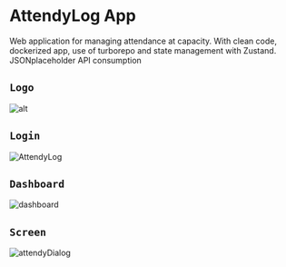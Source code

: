# AttendyLog App
Web application for managing attendance at capacity. With clean code, dockerized app, use of turborepo and state management with Zustand. JSONplaceholder API consumption

## `Logo`

![alt](https://github.com/VictorArdila/AttendyLog-App/assets/89551043/26b646c0-670c-4a55-9769-6694030e0315)

## `Login`

![AttendyLog](https://github.com/VictorArdila/AttendyLog-App/assets/89551043/d5ccecfb-a522-435f-96d6-7ad5a6278fdf)

## `Dashboard`

![dashboard](https://github.com/VictorArdila/AttendyLog-App/assets/89551043/3e7e0b94-a7e7-4869-84ed-502db7c16276)

## `Screen`

![attendyDialog](https://github.com/VictorArdila/AttendyLog-App/assets/89551043/1c9d5311-b869-457f-88af-85fdc839b0a8)


